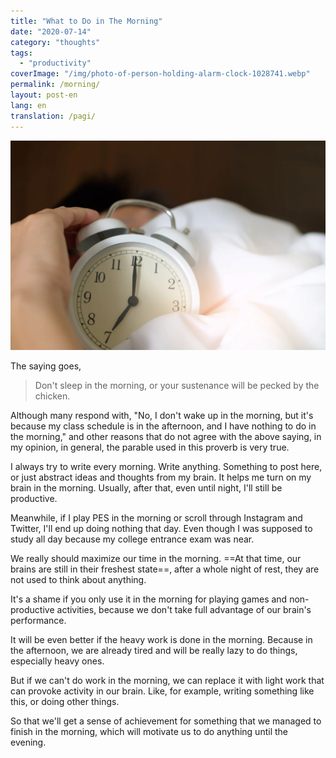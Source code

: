 ```yaml
---
title: "What to Do in The Morning"
date: "2020-07-14"
category: "thoughts"
tags:
  - "productivity"
coverImage: "/img/photo-of-person-holding-alarm-clock-1028741.webp"
permalink: /morning/
layout: post-en
lang: en
translation: /pagi/
---
```


![](/img/photo-of-person-holding-alarm-clock-1028741.webp)

The saying goes,

> Don't sleep in the morning, or your sustenance will be pecked by the chicken.

Although many respond with, "No, I don't wake up in the morning, but it's because my class schedule is in the afternoon, and I have nothing to do in the morning," and other reasons that do not agree with the above saying, in my opinion, in general, the parable used in this proverb is very true.

I always try to write every morning. Write anything. Something to post here, or just abstract ideas and thoughts from my brain. It helps me turn on my brain in the morning. Usually, after that, even until night, I'll still be productive.

Meanwhile, if I play PES in the morning or scroll through Instagram and Twitter, I'll end up doing nothing that day. Even though I was supposed to study all day because my college entrance exam was near.

We really should maximize our time in the morning. ==At that time, our brains are still in their freshest state==, after a whole night of rest, they are not used to think about anything.

It's a shame if you only use it in the morning for playing games and non-productive activities, because we don't take full advantage of our brain's performance.

It will be even better if the heavy work is done in the morning. Because in the afternoon, we are already tired and will be really lazy to do things, especially heavy ones.

But if we can't do work in the morning, we can replace it with light work that can provoke activity in our brain. Like, for example, writing something like this, or doing other things.

So that we'll get a sense of achievement for something that we managed to finish in the morning, which will motivate us to do anything until the evening.
